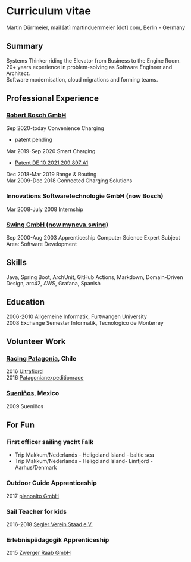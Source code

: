 # Curriculum vitae

Martin Dürrmeier, mail [at] martinduerrmeier [dot] com, Berlin - Germany

## Summary

Systems Thinker riding the Elevator from Business to the Engine Room.  
20+ years experience in problem-solving as Software Engineer and Architect.  
Software modernisation, cloud migrations and forming teams.

## Professional Experience

### [Robert Bosch GmbH](https://bosch.com/)

Sep 2020-today Convenience Charging

- patent pending  

Mar 2019-Sep 2020 Smart Charging  

- [Patent DE 10 2021 209 897 A1](https://patentimages.storage.googleapis.com/55/a7/89/39a10aac7b8d5c/DE102021209897A1.pdf)

Dec 2018-Mar 2019 Range & Routing  
Mar 2009-Dec 2018 Connected Charging Solutions  

### Innovations Softwaretechnologie GmbH (now Bosch)

Mar 2008-July 2008 Internship

### [Swing GmbH (now myneva.swing)](https://myneva.eu)

Sep 2000-Aug 2003 Apprenticeship Computer Science Expert Subject Area: Software Development

## Skills

Java, Spring Boot, ArchUnit, GitHub Actions, Markdown, Domain-Driven Design, arc42, AWS, Grafana, Spanish

## Education

2006-2010 Allgemeine Informatik, Furtwangen University  
2008 Exchange Semester Informatik, Tecnológico de Monterrey

## Volunteer Work

### [Racing Patagonia](https://www.racingpatagonia.com/), Chile

2016 [Ultrafiord](https://ultrafiord.com)  
2016 [Patagonianexpeditionrace](https://patagonianexpeditionrace.com)

### [Sueniños](https://sueninos.org), Mexico  

2009 Sueniños

## For Fun

### First officer sailing yacht Falk

- Trip Makkum/Nederlands - Heligoland Island - baltic sea
- Trip Makkum/Nederlands - Heligoland Island- Limfjord - Aarhus/Denmark  

### Outdoor Guide Apprenticeship  

2017 [planoalto GmbH](https://planoalto.ch/)  

### Sail Teacher for kids

2016-2018 [Segler Verein Staad e.V.](http://www.segler-verein-staad.de/)  

### Erlebnispädagogik Apprenticeship

2015 [Zwerger Raab GmbH](https://www.zwerger-raab.de/)